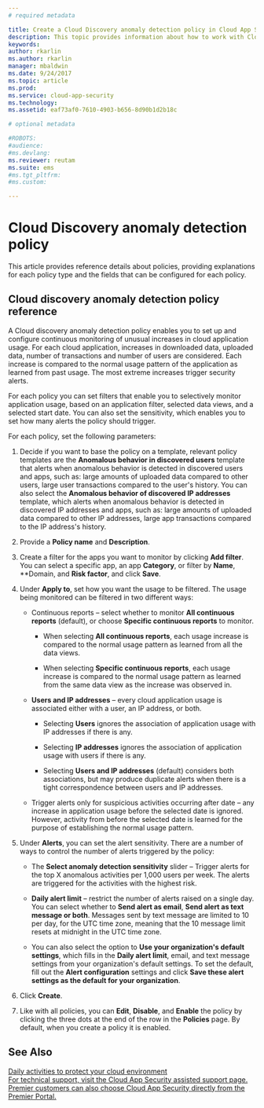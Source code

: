 ```yaml
---
# required metadata

title: Create a Cloud Discovery anomaly detection policy in Cloud App Security | Microsoft Docs
description: This topic provides information about how to work with Cloud Discovery anomaly detection policies.
keywords:
author: rkarlin
ms.author: rkarlin
manager: mbaldwin
ms.date: 9/24/2017
ms.topic: article
ms.prod:
ms.service: cloud-app-security
ms.technology:
ms.assetid: eaf73af0-7610-4903-b656-8d90b1d2b18c

# optional metadata

#ROBOTS:
#audience:
#ms.devlang:
ms.reviewer: reutam
ms.suite: ems
#ms.tgt_pltfrm:
#ms.custom:

---
```


# Cloud Discovery anomaly detection policy
This article provides reference details about policies, providing explanations for each policy type and the fields that can be configured for each policy.  
  
## Cloud discovery anomaly detection policy reference  
A Cloud discovery anomaly detection policy enables you to set up and configure continuous monitoring of unusual increases in cloud application usage. For each cloud application, increases in downloaded data, uploaded data, number of transactions and number of users are considered. Each increase is compared to the normal usage pattern of the application as learned from past usage. The most extreme increases trigger security alerts.  
  
For each policy you can set filters that enable you to selectively monitor application usage, based on an application filter, selected data views, and a selected start date. You can also set the sensitivity, which enables you to set how many alerts the policy should trigger.  

For each policy, set the following parameters:

1. Decide if you want to base the policy on a template, relevant policy templates are the **Anomalous behavior in discovered users** template that alerts when anomalous behavior is detected in discovered users and apps, such as: large amounts of uploaded data compared to other users, large user transactions compared to the user's history. You can also select the **Anomalous behavior of discovered IP addresses** template, which alerts when anomalous behavior is detected in discovered IP addresses and apps, such as: large amounts of uploaded data compared to other IP addresses, large app transactions compared to the IP address's history. 
 
2. Provide a **Policy name** and **Description**.  

3. Create a filter for the apps you want to monitor by clicking **Add filter**. 
You can select a specific app, an app **Category**, or filter by **Name**, **Domain, and **Risk factor**, and click **Save**.

4. Under **Apply to**, set how you want the usage to be filtered. The usage being monitored can be filtered in two different ways:  
  
    -   Continuous reports – select whether to monitor **All continuous reports** (default), or choose **Specific continuous reports** to monitor.  
  
        -   When selecting **All continuous reports**, each usage increase is compared to the normal usage pattern as learned from all the data views.  
  
        -   When selecting **Specific continuous reports**, each usage increase is compared to the normal usage pattern as learned from the same data view as the increase was observed in.  
  
    -   **Users and IP addresses** – every cloud application usage is associated either with a user, an IP address, or both.  
  
        -   Selecting **Users** ignores the association of application usage with IP addresses if there is any.  
  
        -   Selecting **IP addresses** ignores the association of application usage with users if there is any.  
  
        -   Selecting **Users and IP addresses** (default) considers both associations, but may produce duplicate alerts when there is a tight correspondence between users and IP addresses.
    -   Trigger alerts only for suspicious activities occurring after date – any increase in application usage before the selected date is ignored. However, activity from before the selected date is learned for the purpose of establishing the normal usage pattern.  
  
5. Under **Alerts**, you can set the alert sensitivity. There are a number of ways to control the number of alerts triggered by the policy:  
  
    -   The **Select anomaly detection sensitivity** slider – Trigger alerts for the top X anomalous activities per 1,000 users per week. The alerts are triggered for the activities with the highest risk.  
  
    -   **Daily alert limit** – restrict the number of alerts raised on a single day. You can select whether to **Send alert as email**, **Send alert as text message or both**. Messages sent by text message are limited to 10 per day, for the UTC time zone, meaning that the 10 message limit resets at midnight in the UTC time zone.

    - You can also select the option to **Use your organization's default settings**, which fills in the **Daily alert limit**, email, and text message settings from your organization's default settings. To set the default, fill out the **Alert configuration** settings and click **Save these alert settings as the default for your organization**.

6. Click **Create**.

7. Like with all policies, you can **Edit**, **Disable**, and **Enable** the policy by clicking the three dots at the end of the row in the **Policies** page. By default, when you create a policy it is enabled.

## See Also  
[Daily activities to protect your cloud environment](daily-activities-to-protect-your-cloud-environment.md)   
[For technical support, visit the Cloud App Security assisted support page.](http://support.microsoft.com/oas/default.aspx?prid=16031)   
[Premier customers can also choose Cloud App Security directly from the Premier Portal.](https://premier.microsoft.com/)  
  
  